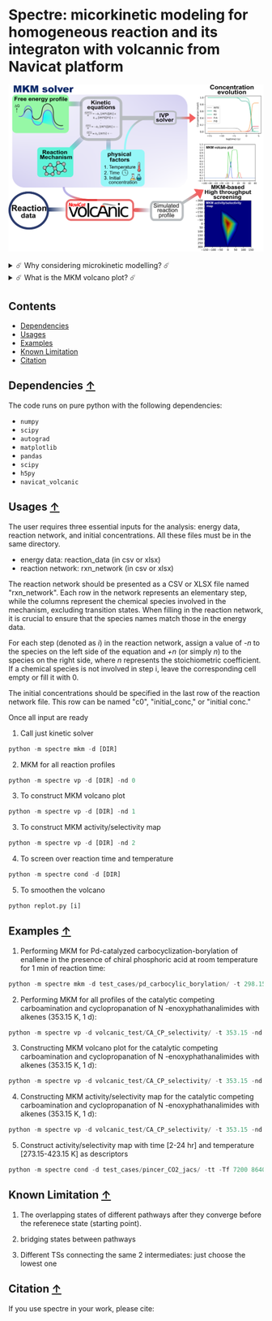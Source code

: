 # Spectre: micorkinetic modeling for homogeneous reaction and its integraton with volcannic from Navicat platform

![workflow](./images/mkm_vp.png)

<details>
    <summary style="cursor: pointer;">
        ☄️ Why considering microkinetic modelling? ☄️
    </summary>
    <p>
        <li>Complicate reaction pathway thermodynamics and kinetics</li>
        <li>Account for physical factors: temperature effect, concentration effect, reaction time
    </p>
</details>


<details>
    <summary style="cursor: pointer;">
        ☄️ What is the MKM volcano plot? ☄️
    </summary>
    <p>
        <li>Volcano plot:  plot between the activity (or reactivity) of catalysts and the descriptor variable based on free energy scaling relationships (typically linear (LFESRs)) </li>
        <li>MKM volcano plot: the activity is expressed as the final product concentration 
    </p>
</details>

## Contents 
* [Dependencies](#dependencies-)
* [Usages](#usages-)
* [Examples](#examples-)
* [Known Limitation](#limitation-)
* [Citation](#citation-)


## Dependencies [↑](#dependencies)
The code runs on pure python with the following dependencies: 
- `numpy`
- `scipy`
- `autograd`
- `matplotlib`
- `pandas`
- `scipy`
- `h5py`
- `navicat_volcanic`


## Usages [↑](#usages)

The user requires three essential inputs for the analysis: energy data, reaction network, and initial concentrations. All these files must be in the same directory.

- energy data: reaction_data (in csv or xlsx)
- reaction network: rxn_network (in csv or xlsx)

The reaction network should be presented as a CSV or XLSX file named "rxn_network". Each row in the network represents an elementary step, while the columns represent the chemical species involved in the mechanism, excluding transition states. When filling in the reaction network, it is crucial to ensure that the species names match those in the energy data.

For each step (denoted as *i*) in the reaction network, assign a value of *-n* to the species on the left side of the equation and *+n* (or simply *n*) to the species on the right side, where *n* represents the stoichiometric coefficient. If a chemical species is not involved in step i, leave the corresponding cell empty or fill it with 0.


The initial concentrations should be specified in the last row of the reaction network file. This row can be named "c0", "initial_conc," or "initial conc." 


Once all input are ready

1. Call just kinetic solver
```python
python -m spectre mkm -d [DIR]
```
2. MKM for all reaction profiles
```python
python -m spectre vp -d [DIR] -nd 0
```

3. To construct MKM volcano plot
```python
python -m spectre vp -d [DIR] -nd 1
```

3. To construct MKM activity/selectivity map
```python
python -m spectre vp -d [DIR] -nd 2
```

4. To screen over reaction time and temperature
```python
python -m spectre cond -d [DIR] 
```

5. To smoothen the volcano 
```python
python replot.py [i]
```

## Examples [↑](#examples)

1. Performing MKM for Pd-catalyzed carbocyclization-borylation of enallene in the
presence of chiral phosphoric acid at room temperature for 1 min of reaction time: 
```python
python -m spectre mkm -d test_cases/pd_carbocylic_borylation/ -t 298.15 -Tf 60
```

2. Performing MKM for all profiles of the catalytic 
competing carboamination and cyclopropanation of N -enoxyphathanalimides with alkenes (353.15 K, 1 d):
```python
python -m spectre vp -d volcanic_test/CA_CP_selectivity/ -t 353.15 -nd 0
```

3. Constructing MKM volcano plot for the catalytic
competing carboamination and cyclopropanation of N -enoxyphathanalimides with alkenes (353.15 K, 1 d):
```python
python -m spectre vp -d volcanic_test/CA_CP_selectivity/ -t 353.15 -nd 1 -ncore 24
```

4. Constructing MKM activity/selectivity map for the catalytic
competing carboamination and cyclopropanation of N -enoxyphathanalimides with alkenes (353.15 K, 1 d):
```python
python -m spectre vp -d volcanic_test/CA_CP_selectivity/ -t 353.15 -nd 2 -ncore 24
```

5. Construct activity/selectivity map with time [2-24 hr] and temperature [273.15-423.15 K] as descriptors

```python
python -m spectre cond -d test_cases/pincer_CO2_jacs/ -tt -Tf 7200 86400 -t 273.15 423.15 -ncore 24
```

## Known Limitation [↑](#limitation)

1. The overlapping states of different pathways after they converge before the referenece state (starting point).

2. bridging states between pathways 

3. Different TSs connecting the same 2 intermediates: just choose the lowest one

## Citation [↑](#citation)

If you use spectre in your work, please cite:
